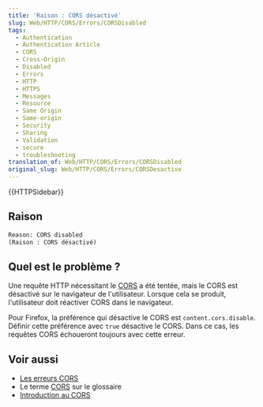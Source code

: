 ```yaml
---
title: 'Raison : CORS désactivé'
slug: Web/HTTP/CORS/Errors/CORSDisabled
tags:
  - Authentication
  - Authentication Article
  - CORS
  - Cross-Origin
  - Disabled
  - Errors
  - HTTP
  - HTTPS
  - Messages
  - Resource
  - Same Origin
  - Same-origin
  - Security
  - Sharing
  - Validation
  - secure
  - troubleshooting
translation_of: Web/HTTP/CORS/Errors/CORSDisabled
original_slug: Web/HTTP/CORS/Errors/CORSDesactive
---
```

{{HTTPSidebar}}

## Raison

```html
Reason: CORS disabled
(Raison : CORS désactivé)
```

## Quel est le problème ?

Une requête HTTP nécessitant le [CORS](/fr/docs/Glossary/CORS) a été tentée, mais le CORS est désactivé sur le navigateur de l'utilisateur. Lorsque cela se produit, l'utilisateur doit réactiver CORS dans le navigateur.

Pour Firefox, la préférence qui désactive le CORS est `content.cors.disable`. Définir cette préférence avec `true` désactive le CORS. Dans ce cas, les requêtes CORS échoueront toujours avec cette erreur.

## Voir aussi

- [Les erreurs CORS](/fr/docs/Web/HTTP/CORS/Errors)
- Le terme [CORS](/fr/docs/Glossary/CORS) sur le glossaire
- [Introduction au CORS](/fr/docs/Web/HTTP/CORS)
